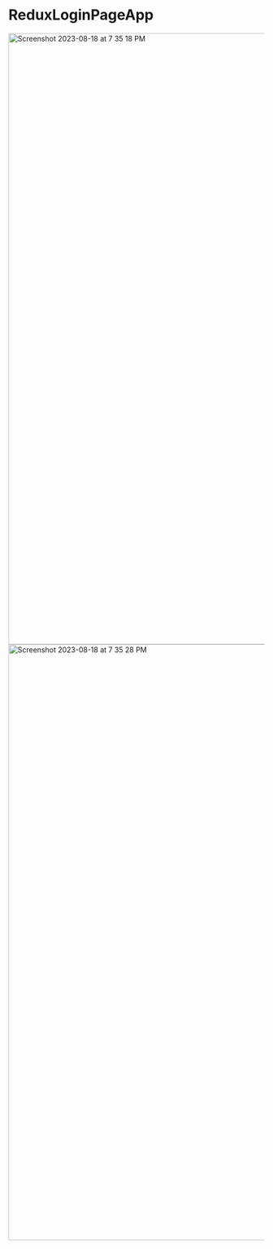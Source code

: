 # ReduxLoginPageApp
<img width="1201" alt="Screenshot 2023-08-18 at 7 35 18 PM" src="https://github.com/CypherAk007/ReduxLoginPageApp/assets/71595919/4d941334-774e-4075-b02b-53e2ea6f7e10">
<img width="1171" alt="Screenshot 2023-08-18 at 7 35 28 PM" src="https://github.com/CypherAk007/ReduxLoginPageApp/assets/71595919/114e8175-5c6f-4c57-ada2-bc8e1d110511">
